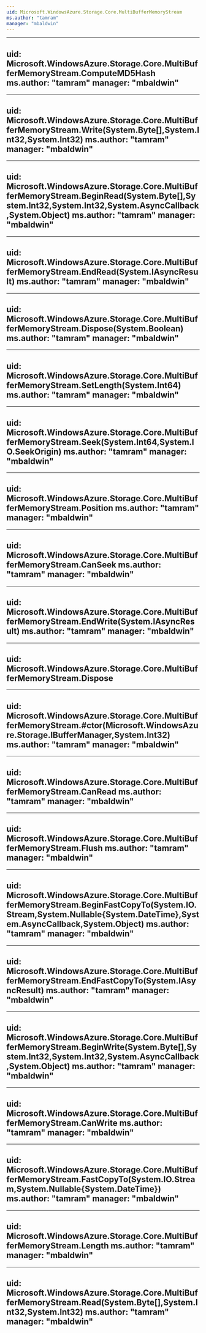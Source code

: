 ```yaml
---
uid: Microsoft.WindowsAzure.Storage.Core.MultiBufferMemoryStream
ms.author: "tamram"
manager: "mbaldwin"
---
```


---
uid: Microsoft.WindowsAzure.Storage.Core.MultiBufferMemoryStream.ComputeMD5Hash
ms.author: "tamram"
manager: "mbaldwin"
---

---
uid: Microsoft.WindowsAzure.Storage.Core.MultiBufferMemoryStream.Write(System.Byte[],System.Int32,System.Int32)
ms.author: "tamram"
manager: "mbaldwin"
---

---
uid: Microsoft.WindowsAzure.Storage.Core.MultiBufferMemoryStream.BeginRead(System.Byte[],System.Int32,System.Int32,System.AsyncCallback,System.Object)
ms.author: "tamram"
manager: "mbaldwin"
---

---
uid: Microsoft.WindowsAzure.Storage.Core.MultiBufferMemoryStream.EndRead(System.IAsyncResult)
ms.author: "tamram"
manager: "mbaldwin"
---

---
uid: Microsoft.WindowsAzure.Storage.Core.MultiBufferMemoryStream.Dispose(System.Boolean)
ms.author: "tamram"
manager: "mbaldwin"
---

---
uid: Microsoft.WindowsAzure.Storage.Core.MultiBufferMemoryStream.SetLength(System.Int64)
ms.author: "tamram"
manager: "mbaldwin"
---

---
uid: Microsoft.WindowsAzure.Storage.Core.MultiBufferMemoryStream.Seek(System.Int64,System.IO.SeekOrigin)
ms.author: "tamram"
manager: "mbaldwin"
---

---
uid: Microsoft.WindowsAzure.Storage.Core.MultiBufferMemoryStream.Position
ms.author: "tamram"
manager: "mbaldwin"
---

---
uid: Microsoft.WindowsAzure.Storage.Core.MultiBufferMemoryStream.CanSeek
ms.author: "tamram"
manager: "mbaldwin"
---

---
uid: Microsoft.WindowsAzure.Storage.Core.MultiBufferMemoryStream.EndWrite(System.IAsyncResult)
ms.author: "tamram"
manager: "mbaldwin"
---

---
uid: Microsoft.WindowsAzure.Storage.Core.MultiBufferMemoryStream.Dispose
---

---
uid: Microsoft.WindowsAzure.Storage.Core.MultiBufferMemoryStream.#ctor(Microsoft.WindowsAzure.Storage.IBufferManager,System.Int32)
ms.author: "tamram"
manager: "mbaldwin"
---

---
uid: Microsoft.WindowsAzure.Storage.Core.MultiBufferMemoryStream.CanRead
ms.author: "tamram"
manager: "mbaldwin"
---

---
uid: Microsoft.WindowsAzure.Storage.Core.MultiBufferMemoryStream.Flush
ms.author: "tamram"
manager: "mbaldwin"
---

---
uid: Microsoft.WindowsAzure.Storage.Core.MultiBufferMemoryStream.BeginFastCopyTo(System.IO.Stream,System.Nullable{System.DateTime},System.AsyncCallback,System.Object)
ms.author: "tamram"
manager: "mbaldwin"
---

---
uid: Microsoft.WindowsAzure.Storage.Core.MultiBufferMemoryStream.EndFastCopyTo(System.IAsyncResult)
ms.author: "tamram"
manager: "mbaldwin"
---

---
uid: Microsoft.WindowsAzure.Storage.Core.MultiBufferMemoryStream.BeginWrite(System.Byte[],System.Int32,System.Int32,System.AsyncCallback,System.Object)
ms.author: "tamram"
manager: "mbaldwin"
---

---
uid: Microsoft.WindowsAzure.Storage.Core.MultiBufferMemoryStream.CanWrite
ms.author: "tamram"
manager: "mbaldwin"
---

---
uid: Microsoft.WindowsAzure.Storage.Core.MultiBufferMemoryStream.FastCopyTo(System.IO.Stream,System.Nullable{System.DateTime})
ms.author: "tamram"
manager: "mbaldwin"
---

---
uid: Microsoft.WindowsAzure.Storage.Core.MultiBufferMemoryStream.Length
ms.author: "tamram"
manager: "mbaldwin"
---

---
uid: Microsoft.WindowsAzure.Storage.Core.MultiBufferMemoryStream.Read(System.Byte[],System.Int32,System.Int32)
ms.author: "tamram"
manager: "mbaldwin"
---
